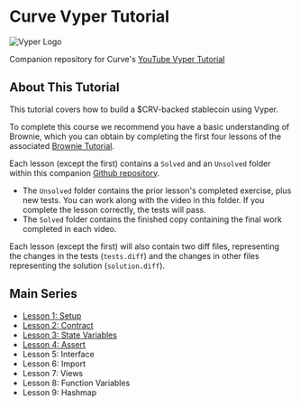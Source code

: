 # Curve Vyper Tutorial

![Vyper Logo](https://vyper.readthedocs.io/en/stable/_images/vyper-logo-transparent.svg)

Companion repository for Curve's [YouTube Vyper Tutorial](https://www.youtube.com/playlist?list=PLVOHzVzbg7bFnLnl3t5egG5oWpOhfdD1D) 

## About This Tutorial

This tutorial covers how to build a $CRV-backed stablecoin using Vyper.

To complete this course we recommend you have a basic understanding of Brownie, which you can obtain by completing the first four lessons of the associated [Brownie Tutorial](https://github.com/curvefi/brownie-tutorial).

Each lesson (except the first) contains a `Solved` and an `Unsolved` folder within this companion [Github repository](https://github.com/curvefi/vyper-tutorial).  

* The `Unsolved` folder contains the prior lesson's completed exercise, plus new tests.  You can work along with the video in this folder.  If you complete the lesson correctly, the tests will pass.
* The `Solved` folder contains the finished copy containing the final work completed in each video.

Each lesson (except the first) will also contain two diff files, representing the changes in the tests (`tests.diff`) and the changes in other files representing the solution (`solution.diff`).

## Main Series

* [Lesson 1: Setup](lesson-01-setup/)
* [Lesson 2: Contract](lesson-02-contract/)
* [Lesson 3: State Variables](lesson-03-state-variables/)
* [Lesson 4: Assert](lesson-04-assert/)
* Lesson 5: Interface
* Lesson 6: Import
* Lesson 7: Views
* Lesson 8: Function Variables
* Lesson 9: Hashmap

